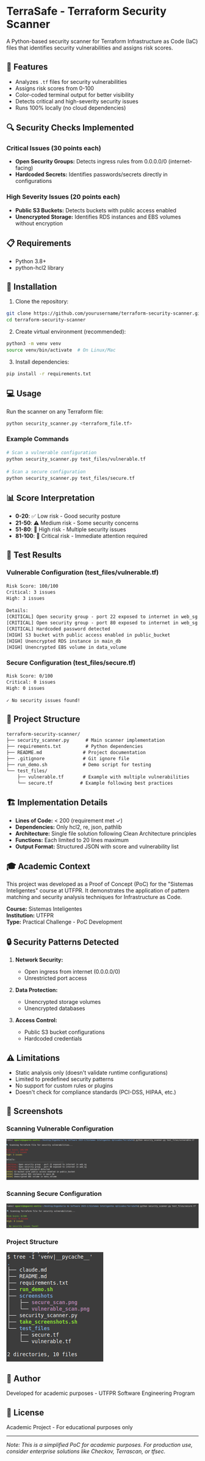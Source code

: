 # TerraSafe - Terraform Security Scanner

A Python-based security scanner for Terraform Infrastructure as Code (IaC) files that identifies security vulnerabilities and assigns risk scores.

## 🎯 Features

- Analyzes `.tf` files for security vulnerabilities
- Assigns risk scores from 0-100
- Color-coded terminal output for better visibility
- Detects critical and high-severity security issues
- Runs 100% locally (no cloud dependencies)

## 🔍 Security Checks Implemented

### Critical Issues (30 points each)
- **Open Security Groups:** Detects ingress rules from 0.0.0.0/0 (internet-facing)
- **Hardcoded Secrets:** Identifies passwords/secrets directly in configurations

### High Severity Issues (20 points each)
- **Public S3 Buckets:** Detects buckets with public access enabled
- **Unencrypted Storage:** Identifies RDS instances and EBS volumes without encryption

## 📋 Requirements

- Python 3.8+
- python-hcl2 library

## 🚀 Installation

1. Clone the repository:
```bash
git clone https://github.com/yourusername/terraform-security-scanner.git
cd terraform-security-scanner
```

2. Create virtual environment (recommended):
```bash
python3 -m venv venv
source venv/bin/activate  # On Linux/Mac
```

3. Install dependencies:
```bash
pip install -r requirements.txt
```

## 💻 Usage

Run the scanner on any Terraform file:

```bash
python security_scanner.py <terraform_file.tf>
```

### Example Commands

```bash
# Scan a vulnerable configuration
python security_scanner.py test_files/vulnerable.tf

# Scan a secure configuration  
python security_scanner.py test_files/secure.tf
```

## 📊 Score Interpretation

- **0-20**: ✅ Low risk - Good security posture
- **21-50**: ⚠️ Medium risk - Some security concerns
- **51-80**: 🔶 High risk - Multiple security issues
- **81-100**: 🔴 Critical risk - Immediate attention required

## 🧪 Test Results

### Vulnerable Configuration (test_files/vulnerable.tf)
```
Risk Score: 100/100
Critical: 3 issues
High: 3 issues

Details:
[CRITICAL] Open security group - port 22 exposed to internet in web_sg
[CRITICAL] Open security group - port 80 exposed to internet in web_sg
[CRITICAL] Hardcoded password detected
[HIGH] S3 bucket with public access enabled in public_bucket
[HIGH] Unencrypted RDS instance in main_db
[HIGH] Unencrypted EBS volume in data_volume
```

### Secure Configuration (test_files/secure.tf)
```
Risk Score: 0/100
Critical: 0 issues
High: 0 issues

✓ No security issues found!
```

## 📁 Project Structure

```
terraform-security-scanner/
├── security_scanner.py      # Main scanner implementation
├── requirements.txt         # Python dependencies
├── README.md               # Project documentation
├── .gitignore              # Git ignore file
├── run_demo.sh             # Demo script for testing
└── test_files/
    ├── vulnerable.tf       # Example with multiple vulnerabilities
    └── secure.tf          # Example following best practices
```

## 🏗️ Implementation Details

- **Lines of Code:** < 200 (requirement met ✓)
- **Dependencies:** Only hcl2, re, json, pathlib
- **Architecture:** Single file solution following Clean Architecture principles
- **Functions:** Each limited to 20 lines maximum
- **Output Format:** Structured JSON with score and vulnerability list

## 🎓 Academic Context

This project was developed as a Proof of Concept (PoC) for the "Sistemas Inteligentes" course at UTFPR. It demonstrates the application of pattern matching and security analysis techniques for Infrastructure as Code.

**Course:** Sistemas Inteligentes  
**Institution:** UTFPR  
**Type:** Practical Challenge - PoC Development  

## 🔒 Security Patterns Detected

1. **Network Security:**
   - Open ingress from internet (0.0.0.0/0)
   - Unrestricted port access

2. **Data Protection:**
   - Unencrypted storage volumes
   - Unencrypted databases

3. **Access Control:**
   - Public S3 bucket configurations
   - Hardcoded credentials

## ⚠️ Limitations

- Static analysis only (doesn't validate runtime configurations)
- Limited to predefined security patterns
- No support for custom rules or plugins
- Doesn't check for compliance standards (PCI-DSS, HIPAA, etc.)

## 📸 Screenshots

### Scanning Vulnerable Configuration
![Vulnerable Scan](screenshots/vulnerable_scan.png)

### Scanning Secure Configuration
![Secure Scan](screenshots/secure_scan.png)

### Project Structure
![Project Structure](screenshots/project_structure.png)

## 👤 Author

Developed for academic purposes - UTFPR Software Engineering Program

## 📄 License

Academic Project - For educational purposes only

---

*Note: This is a simplified PoC for academic purposes. For production use, consider enterprise solutions like Checkov, Terrascan, or tfsec.*